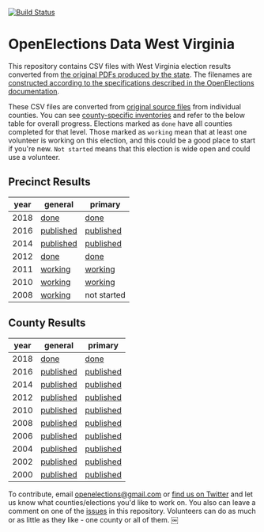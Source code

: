 [![Build Status](https://github.com/openelections/openelections-data-wv/actions/workflows/data_tests.yml/badge.svg?branch=master)](https://github.com/openelections/openelections-data-wv/actions/workflows/data_tests.yml?query=branch%3Amaster)

OpenElections Data West Virginia
=====================

This repository contains CSV files with West Virginia election results converted from [the original PDFs produced by the state](https://sos.wv.gov/elections/Pages/HistElecResults.aspx). The filenames are [constructed according to the specifications described in the OpenElections documentation](http://docs.openelections.net/archive-standardization/).

These CSV files are converted from [original source files](https://github.com/openelections/openelections-sources-wv) from individual counties. You can see [county-specific inventories](https://github.com/openelections/openelections-data-wv/blob/master/county_matrix.csv) and refer to the below table for overall progress. Elections marked as `done` have all counties completed for that level. Those marked as `working` mean that at least one volunteer is working on this election, and this could be a good place to start if you're new. `Not started` means that this election is wide open and could use a volunteer.

## Precinct Results

| year  | general  | primary  |
|---|---|---|
| 2018  | [done](https://github.com/openelections/openelections-data-wv/blob/master/2018/20181106__wv__general__precinct.csv) |  [done](https://github.com/openelections/openelections-data-wv/blob/master/2018/20180508__wv__primary__precinct.csv) |
| 2016  | [published](https://github.com/openelections/openelections-results-wv/blob/master/raw/20161108__wv__general__precinct__raw.csv)  |  [published](https://github.com/openelections/openelections-results-wv/blob/master/raw/20160510__wv__primary__precinct__raw.csv) |
| 2014 |  [published](https://github.com/openelections/openelections-results-wv/blob/master/raw/20141104__wv__general__precinct__raw.csv) | [published](https://github.com/openelections/openelections-results-wv/blob/master/raw/20140513__wv__primary__precinct__raw.csv)  |
| 2012  |  [done](https://github.com/openelections/openelections-results-wv/blob/master/raw/20121106__wv__general__precinct__raw.csv) | [done](https://github.com/openelections/openelections-results-wv/blob/master/raw/20120508__wv__primary__precinct__raw.csv) |
| 2011  | [working](https://github.com/openelections/openelections-data-wv/issues/23) | [working](https://github.com/openelections/openelections-data-wv/issues/22) |
| 2010  |  [working](https://github.com/openelections/openelections-data-wv/issues/10) | [working](https://github.com/openelections/openelections-data-wv/issues/20) |
| 2008  |  [working](https://github.com/openelections/openelections-data-wv/issues/3) | not started |


## County Results

| year  | general  | primary  |
|---|---|---|
| 2018  | [done](https://github.com/openelections/openelections-data-wv/blob/master/2018/20180508__wv__general__county.csv) | [done](https://github.com/openelections/openelections-data-wv/blob/master/2018/20180508__wv__primary.csv) |
| 2016  | [published](https://github.com/openelections/openelections-results-wv/blob/master/raw/20161108__wv__general__county__raw.csv)  | [published](https://github.com/openelections/openelections-results-wv/blob/master/raw/20160510__wv__primary__county__raw.csv) |
| 2014  | [published](https://github.com/openelections/openelections-results-wv/blob/master/raw/20141104__wv__general__county__raw.csv)  | [published](https://github.com/openelections/openelections-results-wv/blob/master/raw/20160510__wv__primary__county__raw.csv) |
| 2012  | [published](https://github.com/openelections/openelections-results-wv/blob/master/raw/20121106__wv__general__county__raw.csv) | [published](https://github.com/openelections/openelections-results-wv/blob/master/raw/20120508__wv__primary__county__raw.csv) |
| 2010  | [published](https://github.com/openelections/openelections-results-wv/blob/master/raw/20101102__wv__general__county__raw.csv) | [published](https://github.com/openelections/openelections-results-wv/blob/master/raw/20100511__wv__primary__county__raw.csv) |
| 2008  | [published](https://github.com/openelections/openelections-results-wv/blob/master/raw/20081104__wv__general__county__raw.csv) | [published](https://github.com/openelections/openelections-results-wv/blob/master/raw/20080513__wv__primary__county__raw.csv) |
| 2006  | [published](https://github.com/openelections/openelections-results-wv/blob/master/raw/20061107__wv__general__county__raw.csv) | [published](https://github.com/openelections/openelections-results-wv/blob/master/raw/20060509__wv__primary__county__raw.csv) |
| 2004  | [published](https://github.com/openelections/openelections-results-wv/blob/master/raw/20041102__wv__general__county__raw.csv) | [published](https://github.com/openelections/openelections-results-wv/blob/master/raw/20040511__wv__primary__county__raw.csv) |
| 2002  | [published](https://github.com/openelections/openelections-results-wv/blob/master/raw/20021105__wv__general__county__raw.csv) | [published](https://github.com/openelections/openelections-results-wv/blob/master/raw/20020514__wv__primary__county__raw.csv) |
| 2000  | [published](https://github.com/openelections/openelections-results-wv/blob/master/raw/20001107__wv__general__county__raw.csv) | [published](https://github.com/openelections/openelections-results-wv/blob/master/raw/20000509__wv__primary__county__raw.csv) |

To contribute, email openelections@gmail.com or [find us on Twitter](https://twitter.com/openelex) and let us know what counties/elections you'd like to work on. You also can leave a comment on one of the [issues](https://github.com/openelections/openelections-data-wv/issues) in this repository. Volunteers can do as much or as little as they like - one county or all of them.
￼

